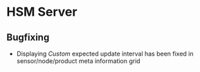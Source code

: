 # HSM Server

## Bugfixing

* Displaying *Custom* expected update interval has been fixed in sensor/node/product meta information grid